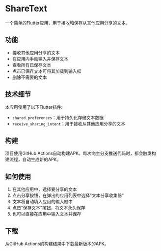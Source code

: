 # ShareText

一个简单的Flutter应用，用于接收和保存从其他应用分享的文本。

## 功能

- 接收其他应用分享的文本
- 在应用内手动输入并保存文本
- 查看所有已保存文本
- 点击已保存文本可将其加载到输入框
- 删除不需要的文本

## 技术细节

本应用使用了以下Flutter插件:

- `shared_preferences`：用于持久化存储文本数据
- `receive_sharing_intent`：用于接收从其他应用分享的文本

## 构建

项目使用GitHub Actions自动构建APK。每次向主分支推送代码时，都会触发构建流程，自动生成新的APK。

## 如何使用

1. 在其他应用中，选择要分享的文本
2. 点击分享按钮，在弹出的应用列表中选择"文本分享收集器"
3. 文本将自动填入应用的输入框中
4. 点击"保存文本"按钮，将文本永久保存
5. 也可以直接在应用中输入文本并保存

## 下载

从GitHub Actions的构建结果中下载最新版本的APK。
